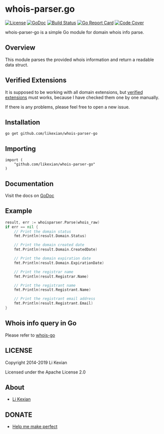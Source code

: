 # whois-parser.go

[![License](https://img.shields.io/badge/license-Apache%202.0-blue.svg)](LICENSE)
[![GoDoc](https://godoc.org/github.com/likexian/whois-parser-go?status.svg)](https://godoc.org/github.com/likexian/whois-parser-go)
[![Build Status](https://travis-ci.org/likexian/whois-parser-go.svg?branch=master)](https://travis-ci.org/likexian/whois-parser-go)
[![Go Report Card](https://goreportcard.com/badge/github.com/likexian/whois-parser-go)](https://goreportcard.com/report/github.com/likexian/whois-parser-go)
[![Code Cover](https://codecov.io/gh/likexian/whois-parser-go/graph/badge.svg)](https://codecov.io/gh/likexian/whois-parser-go)

whois-parser-go is a simple Go module for domain whois info parse.

## Overview

This module parses the provided whois information and return a readable data struct.

## Verified Extensions

It is supposed to be working with all domain extensions, but [verified extensions](examples/README.md) must works, because I have checked them one by one manually.

If there is any problems, please feel free to open a new issue.

## Installation

    go get github.com/likexian/whois-parser-go

## Importing

    import (
        "github.com/likexian/whois-parser-go"
    )

## Documentation

Visit the docs on [GoDoc](https://godoc.org/github.com/likexian/whois-parser-go)

## Example

```go
result, err := whoisparser.Parse(whois_raw)
if err == nil {
    // Print the domain status
    fmt.Println(result.Domain.Status)

    // Print the domain created date
    fmt.Println(result.Domain.CreatedDate)

    // Print the domain expiration date
    fmt.Println(result.Domain.ExpirationDate)

    // Print the registrar name
    fmt.Println(result.Registrar.Name)

    // Print the registrant name
    fmt.Println(result.Registrant.Name)

    // Print the registrant email address
    fmt.Println(result.Registrant.Email)
}
```

## Whois info query in Go

Please refer to [whois-go](https://github.com/likexian/whois-go)

## LICENSE

Copyright 2014-2019 Li Kexian

Licensed under the Apache License 2.0

## About

- [Li Kexian](https://www.likexian.com/)

## DONATE

- [Help me make perfect](https://www.likexian.com/donate/)
